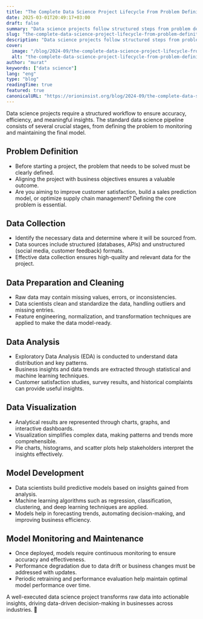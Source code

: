 ```yaml
---
title: "The Complete Data Science Project Lifecycle From Problem Definition to Model Maintenance"
date: 2025-03-01T20:49:17+03:00
draft: false
summary: "Data science projects follow structured steps from problem definition to model monitoring for business impact."
slug: "the-complete-data-science-project-lifecycle-from-problem-definition-to-model-maintenance"
description: "Data science projects follow structured steps from problem definition to model monitoring for business impact."
cover:
  image: "/blog/2024-09/the-complete-data-science-project-lifecycle-from-problem-definition-to-model-maintenance.webp"
  alt: "the-complete-data-science-project-lifecycle-from-problem-definition-to-model-maintenance.webp"
author: "murat"
keywords: ["data science"]
lang: "eng"
type: "blog"
readingTime: true
featured: true
canonicalURL: "https://orioninsist.org/blog/2024-09/the-complete-data-science-project-lifecycle-from-problem-definition-to-model-maintenance/"
---
```


Data science projects require a structured workflow to ensure accuracy, efficiency, and meaningful insights. The standard data science pipeline consists of several crucial stages, from defining the problem to monitoring and maintaining the final model.

## Problem Definition
- Before starting a project, the problem that needs to be solved must be clearly defined.
- Aligning the project with business objectives ensures a valuable outcome.
- Are you aiming to improve customer satisfaction, build a sales prediction model, or optimize supply chain management? Defining the core problem is essential.

## Data Collection
- Identify the necessary data and determine where it will be sourced from.
- Data sources include structured (databases, APIs) and unstructured (social media, customer feedback) formats.
- Effective data collection ensures high-quality and relevant data for the project.

## Data Preparation and Cleaning
- Raw data may contain missing values, errors, or inconsistencies.
- Data scientists clean and standardize the data, handling outliers and missing entries.
- Feature engineering, normalization, and transformation techniques are applied to make the data model-ready.

## Data Analysis
- Exploratory Data Analysis (EDA) is conducted to understand data distribution and key patterns.
- Business insights and data trends are extracted through statistical and machine learning techniques.
- Customer satisfaction studies, survey results, and historical complaints can provide useful insights.

## Data Visualization
- Analytical results are represented through charts, graphs, and interactive dashboards.
- Visualization simplifies complex data, making patterns and trends more comprehensible.
- Pie charts, histograms, and scatter plots help stakeholders interpret the insights effectively.

## Model Development
- Data scientists build predictive models based on insights gained from analysis.
- Machine learning algorithms such as regression, classification, clustering, and deep learning techniques are applied.
- Models help in forecasting trends, automating decision-making, and improving business efficiency.

## Model Monitoring and Maintenance
- Once deployed, models require continuous monitoring to ensure accuracy and effectiveness.
- Performance degradation due to data drift or business changes must be addressed with updates.
- Periodic retraining and performance evaluation help maintain optimal model performance over time.

A well-executed data science project transforms raw data into actionable insights, driving data-driven decision-making in businesses across industries. 🚀  

